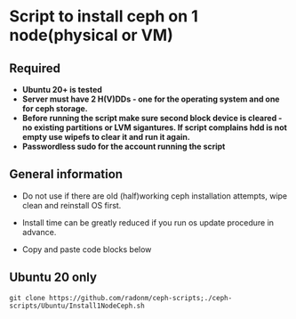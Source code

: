 # Script to install ceph on 1 node(physical or VM)
## Required
* **Ubuntu 20+ is tested**
* **Server must have 2 H(V)DDs - one for the operating system and one for ceph storage.**
* **Before running the script make sure second block device is cleared - no existing partitions or LVM sigantures. If script complains hdd is not empty use wipefs to clear it and run it again.**
* **Passwordless sudo for the account running the script**

## General information
* Do not use if there are old (half)working ceph installation attempts, wipe clean and reinstall OS first.
* Install time can be greatly reduced if you run os update procedure in advance.

* Copy and paste code blocks below


## Ubuntu 20 only
```git clone https://github.com/radonm/ceph-scripts;./ceph-scripts/Ubuntu/Install1NodeCeph.sh```

